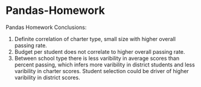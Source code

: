 # Pandas-Homework
Pandas Homework
Conclusions:
1. Definite correlation of charter type, small size with higher overall passing rate.
2. Budget per student does not correlate to higher overall passing rate.
3. Between school type there is less varibility in average scores than percent passing, which infers more varibility in district students and less varibility in charter scores.  Student selection could be driver of higher varibility in district scores. 
